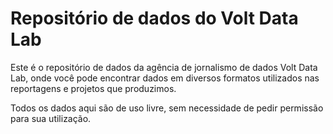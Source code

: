 # Repositório de dados do Volt Data Lab

Este é o repositório de dados da agência de jornalismo de dados Volt Data Lab, onde você pode encontrar dados em diversos formatos utilizados nas reportagens e projetos que produzimos.

Todos os dados aqui são de uso livre, sem necessidade de pedir permissão para sua utilização. 
